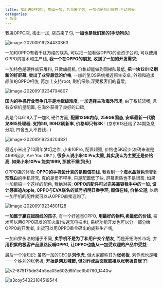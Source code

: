 ```yaml
---
title: 我走进OPPO店, 掏出一加, 店员来了句, 一加也是我们家的[手动狗头]
categories:
- 杂谈
---
```


我进OPPO店, 掏出一加, 店员来了句, **一加也是我们家的[手动狗头]**

![image-20200919234430363](https://cdn.fangyuanxiaozhan.com/assets/1694171304487NrJ3pyKG.png)



一加和OPPO有着千丝万缕的联系, 可以把一加看做OPPO的全资子公司, 可以使用OPPO的技术和生产线, **我一个在OPPO的朋友, 收到了一加的开发需求**;

一加特色是硬件疯狂堆料, 只做旗舰机, 价格却能做到同梯队最低, **把一块120HZ刷新的好屏幕, 卖出了业界最低的价格**, 一加的氢OS系统接近原生安卓, 外观和追求颜值的OPPO相仿, 再加上支持root, 刷机保修,深受极客们的喜爱;



![image-20200919234704807](https://cdn.fangyuanxiaozhan.com/assets/1694171307178JH0NrBHa.png)



**国内的手机行业竞争几乎是地狱级难度, 一加选择主攻海外市场**, 由于系统流畅, 且有安卓机皇配置, 在海外获得了良好的口碑;

我是今年618入手一加8, 硬件方面, **配置12GB内存, 256GB固态, 安卓最新一代骁龙865处理器, 支持5G, 90HZ刷新率, 价格却只有3K** ! (京东618还给了24期免息分期, 四舍五入不要钱...)

![image-20200919234204821](https://cdn.fangyuanxiaozhan.com/assets/1694171311239ne55aty8.png)



最近小米出了10周年梦幻之作, 小米10Pro, 配置超强, 价格也5K起步(准确来说是4999起步,  Are You OK? ), **很多人说小米10 Pro太重, 其实我认为主要还是价格高, 如果小米10Pro 能卖1999, 那就不重[狗头]**

OPPO店的体验: **OPPO的手机设计真的是颜值在线**, 我看到一个**海水晶蓝色**渐变到**珍珠白**的手机背壳, 真的是爱不释手, 只是配置低了些, 屏幕素质也不是很高; 如果一加能搞一个这样的配色, 我绝对买; **OPPO的配件可以完美兼容我手中的一加, 设计感直追Apple, OPPO与EVA联名的贰号机明日香手环, 颜值在线, 价格公道**; 以后一加手机的配件就可以从OPPO直接选购了; 

![image-20200919234801128](https://cdn.fangyuanxiaozhan.com/assets/1694171315997XPiptQiC.png)





**一加属于赢在起跑线的孩子**, 有一个好爸爸OPPO, **用最好的物料,卖最低的价钱**, 技术可以用OPPO研发的军火库(快速充电技术), 系统功能开发也可以分一部分给OPPO的开发者, 出货可以用OPPO重金砸出的成熟生产线; 

一加和罗永浩的锤子不同, **卖手机不是为了和用户交个朋友**, 而是开拓海外市场, 并**用积累的极客产品思路反哺OPPO, 让OPPO也能从一加受欢迎的产品中受益**;

最后一个冷知识: 虽然一加的CEO是**刘作虎**, 但大家都称其为**张老板**, 刘作虎也是唯一一个姓刘的张老板; **开始是网友喊错, 但刘作虎后面就直接以张老板自居了!**



![v2-875175de34b5ea05e602d9b1cc6b0760_1440w](https://cdn.fangyuanxiaozhan.com/assets/1694171319642ejkfbTJt.jpeg)









![a3coy54323184519544](https://cdn.fangyuanxiaozhan.com/assets/1694171324631TxhEBbA7.png)